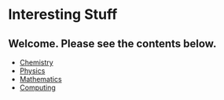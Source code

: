 # Interesting Stuff

## Welcome. Please see the contents below.

- [Chemistry](blank)
- [Physics](blank)
- [Mathematics](blank)
- [Computing](computing)
